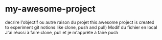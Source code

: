 # my-awesome-project
decrire l'objectif ou autre raison du projet
this awesome project is created to experiment git notions like clone, push and pull)
Modif du fichier en local
J'ai réussi à faire clone, pull et je m'apprête à faire push
